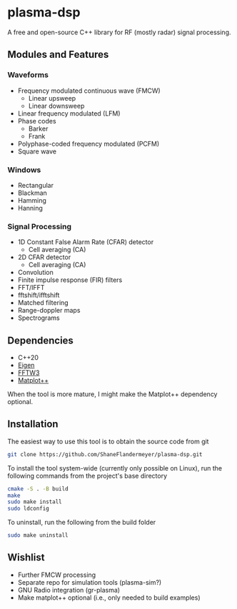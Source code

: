 # plasma-dsp

A free and open-source C++ library for RF (mostly radar) signal processing.

## Modules and Features

### Waveforms

- Frequency modulated continuous wave (FMCW)
  - Linear upsweep
  - Linear downsweep
- Linear frequency modulated (LFM)
- Phase codes
  - Barker
  - Frank
- Polyphase-coded frequency modulated (PCFM)
- Square wave

### Windows

- Rectangular
- Blackman
- Hamming
- Hanning

### Signal Processing

- 1D Constant False Alarm Rate (CFAR) detector
  - Cell averaging (CA)
- 2D CFAR detector
  - Cell averaging (CA)
- Convolution
- Finite impulse response (FIR) filters
- FFT/IFFT
- fftshift/ifftshift
- Matched filtering
- Range-doppler maps
- Spectrograms

## Dependencies

- C++20
- [Eigen](https://eigen.tuxfamily.org/)
- [FFTW3](https://www.fftw.org/)
- [Matplot++](https://alandefreitas.github.io/matplotplusplus/)

When the tool is more mature, I might make the Matplot++ dependency optional.

## Installation

The easiest way to use this tool is to obtain the source code from git

```bash
git clone https://github.com/ShaneFlandermeyer/plasma-dsp.git
```

To install the tool system-wide (currently only possible on Linux), run the
following commands from the project's base directory

```bash
cmake -S . -B build
make
sudo make install
sudo ldconfig
```

To uninstall, run the following from the build folder

```bash
sudo make uninstall
```

## Wishlist

- Further FMCW processing
- Separate repo for simulation tools (plasma-sim?)
- GNU Radio integration (gr-plasma)
- Make matplot++ optional (i.e., only needed to build examples)
  